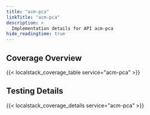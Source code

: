 ```yaml
---
title: "acm-pca"
linkTitle: "acm-pca"
description: >
  Implementation details for API acm-pca
hide_readingtime: true
---
```


## Coverage Overview
{{< localstack_coverage_table service="acm-pca" >}}

## Testing Details
{{< localstack_coverage_details service="acm-pca" >}}
